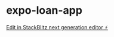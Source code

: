 # expo-loan-app

[Edit in StackBlitz next generation editor ⚡️](https://stackblitz.com/~/github.com/jorgequinterodoria/expo-loan-app)